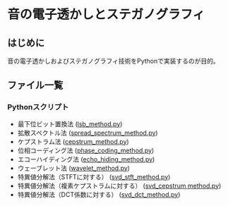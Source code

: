 # 音の電子透かしとステガノグラフィ

## はじめに
音の電子透かしおよびステガノグラフィ技術をPythonで実装するのが目的。

## ファイル一覧
### Pythonスクリプト
- 最下位ビット置換法 ([lsb_method.py](https://github.com/tam17aki/speech_process_exercise/blob/master/AudioWatermark/lsb_method.py))
- 拡散スペクトル法 ([spread_spectrum_method.py](https://github.com/tam17aki/speech_process_exercise/blob/master/AudioWatermark/spread_spectrum_method.py))
- ケプストラム法 ([cepstrum_method.py](https://github.com/tam17aki/speech_process_exercise/blob/master/AudioWatermark/cepstrum_method.py))
- 位相コーディング法 ([phase_coding_method.py](https://github.com/tam17aki/speech_process_exercise/blob/master/AudioWatermark/phase_coding_method.py))
- エコーハイディング法 ([echo_hiding_method.py](https://github.com/tam17aki/speech_process_exercise/blob/master/AudioWatermark/echo_hiding_method.py))
- ウェーブレット法 ([wavelet_method.py](https://github.com/tam17aki/speech_process_exercise/blob/master/AudioWatermark/wavelet_method.py))
- 特異値分解法（STFTに対する） ([svd_stft_method.py](https://github.com/tam17aki/speech_process_exercise/blob/master/AudioWatermark/svd_stft_method.py))
- 特異値分解法（複素ケプストラムに対する） ([svd_cepstrum method.py](https://github.com/tam17aki/speech_process_exercise/blob/master/AudioWatermark/svd_cepstrum_method.py))
- 特異値分解法（DCT係数に対する） ([svd_dct_method.py](https://github.com/tam17aki/speech_process_exercise/blob/master/AudioWatermark/svd_dct_method.py))
